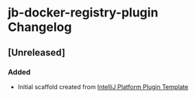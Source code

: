 <!-- Keep a Changelog guide -> https://keepachangelog.com -->

# jb-docker-registry-plugin Changelog

## [Unreleased]
### Added
- Initial scaffold created from [IntelliJ Platform Plugin Template](https://github.com/JetBrains/intellij-platform-plugin-template)
